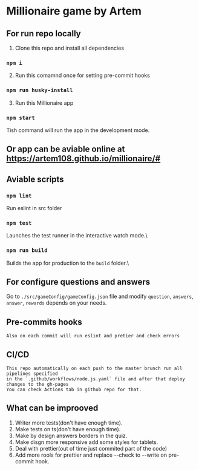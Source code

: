 # Millionaire game by Artem


## For run repo locally 

1. Clone this repo and install all dependencies 

### `npm i`

2. Run this comamnd once for setting pre-commit hooks

### `npm run husky-install`

3. Run this Millionaire app

### `npm start`

Tish command will run the app in the development mode.

## Or app can be aviable online at https://artem108.github.io/millionaire/#

## Aviable scripts 

### `npm lint`
Run eslint in src folder

### `npm test`

Launches the test runner in the interactive watch mode.\

### `npm run build`

Builds the app for production to the `build` folder.\


## For configure questions and answers

Go to `./src/gameConfig/gameConfig.json` file and modify `question`, `answers`, `answer`, `rewards`
depends on your needs.

## Pre-commits hooks
    Also on each commit will run eslint and pretier and check errors

## CI/CD
    This repo automatically on each push to the master brunch run all pipelines specified 
    in the `.github/workflows/node.js.yaml` file and after that deploy changes to the gh-pages
    You can check Actions tab in github repo for that.

## What can be improoved 
1. Writer more tests(don't have enough time).
2. Make tests on ts(don't have enough time).
3. Make by design answers borders in the quiz.
4. Make disgn more responsive add some styles for tablets.
5. Deal with prettier(out of time just commited part of the code)
6. Add more rools for prettier and replace --check to --write on pre-commit hook.
